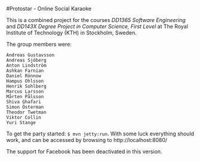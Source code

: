 #Protostar - Online Social Karaoke
 
This is a combined project for the courses _DD1365 Software Engineering_ and _DD143X Degree Project in Computer Science, First Level_ at The Royal Institute of Technology (KTH) in Stockholm, Sweden.
 
The group members were:
```
Andreas Gustavsson
Andreas Sjöberg
Anton Lindström
Ashkan Farnian
Daniel Rönnow
Hampus Ohlsson
Henrik Sohlberg
Marcus Larsson
Mårten Pålsson
Shiva Ghafari 
Simon Österman
Theodor Twetman
Viktor Collin
Yuri Stange 
```
 
To get the party started: ```$ mvn jetty:run```. With some luck everything should work, and can be accessed by browsing to http://localhost:8080/
 
The support for Facebook has been deactivated in this version.
